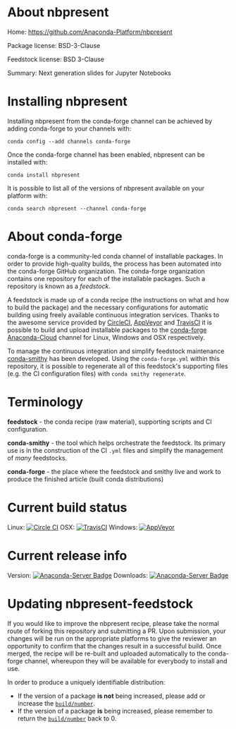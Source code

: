About nbpresent
===============

Home: https://github.com/Anaconda-Platform/nbpresent

Package license: BSD-3-Clause

Feedstock license: BSD 3-Clause

Summary: Next generation slides for Jupyter Notebooks



Installing nbpresent
====================

Installing nbpresent from the conda-forge channel can be achieved by adding conda-forge to your channels with:

```
conda config --add channels conda-forge
```

Once the conda-forge channel has been enabled, nbpresent can be installed with:

```
conda install nbpresent
```

It is possible to list all of the versions of nbpresent available on your platform with:

```
conda search nbpresent --channel conda-forge
```


About conda-forge
=================

conda-forge is a community-led conda channel of installable packages.
In order to provide high-quality builds, the process has been automated into the
conda-forge GitHub organization. The conda-forge organization contains one repository 
for each of the installable packages. Such a repository is known as a *feedstock*.

A feedstock is made up of a conda recipe (the instructions on what and how to build
the package) and the necessary configurations for automatic building using freely
available continuous integration services. Thanks to the awesome service provided by
[CircleCI](https://circleci.com/), [AppVeyor](http://www.appveyor.com/)
and [TravisCI](https://travis-ci.org/) it is possible to build and upload installable
packages to the [conda-forge](https://anaconda.org/conda-forge)
[Anaconda-Cloud](http://docs.anaconda.org/) channel for Linux, Windows and OSX respectively.

To manage the continuous integration and simplify feedstock maintenance
[conda-smithy](http://github.com/conda-forge/conda-smithy) has been developed.
Using the ``conda-forge.yml`` within this repository, it is possible to regenerate all of
this feedstock's supporting files (e.g. the CI configuration files) with ``conda smithy regenerate``.


Terminology
===========

**feedstock** - the conda recipe (raw material), supporting scripts and CI configuration.

**conda-smithy** - the tool which helps orchestrate the feedstock.
                   Its primary use is in the construction of the CI ``.yml`` files
                   and simplify the management of *many* feedstocks.

**conda-forge** - the place where the feedstock and smithy live and work to
                  produce the finished article (built conda distributions)

Current build status
====================

Linux: [![Circle CI](https://circleci.com/gh/conda-forge/nbpresent-feedstock.svg?style=svg)](https://circleci.com/gh/conda-forge/nbpresent-feedstock)
OSX: [![TravisCI](https://travis-ci.org/conda-forge/nbpresent-feedstock.svg?branch=master)](https://travis-ci.org/conda-forge/nbpresent-feedstock) 
Windows: [![AppVeyor](https://ci.appveyor.com/api/projects/status/github/conda-forge/nbpresent-feedstock?svg=True)](https://ci.appveyor.com/project/conda-forge/nbpresent-feedstock/branch/master)

Current release info
====================
Version: [![Anaconda-Server Badge](https://anaconda.org/conda-forge/nbpresent/badges/version.svg)](https://anaconda.org/conda-forge/nbpresent)
Downloads: [![Anaconda-Server Badge](https://anaconda.org/conda-forge/nbpresent/badges/downloads.svg)](https://anaconda.org/conda-forge/nbpresent)


Updating nbpresent-feedstock
============================

If you would like to improve the nbpresent recipe, please take the normal
route of forking this repository and submitting a PR. Upon submission, your changes will
be run on the appropriate platforms to give the reviewer an opportunity to confirm that the
changes result in a successful build. Once merged, the recipe will be re-built and uploaded
automatically to the conda-forge channel, whereupon they will be available for everybody to
install and use.

In order to produce a uniquely identifiable distribution:
 * If the version of a package **is not** being increased, please add or increase
   the [``build/number``](http://conda.pydata.org/docs/building/meta-yaml.html#build-number-and-string). 
 * If the version of a package **is** being increased, please remember to return
   the [``build/number``](http://conda.pydata.org/docs/building/meta-yaml.html#build-number-and-string)
   back to 0.
